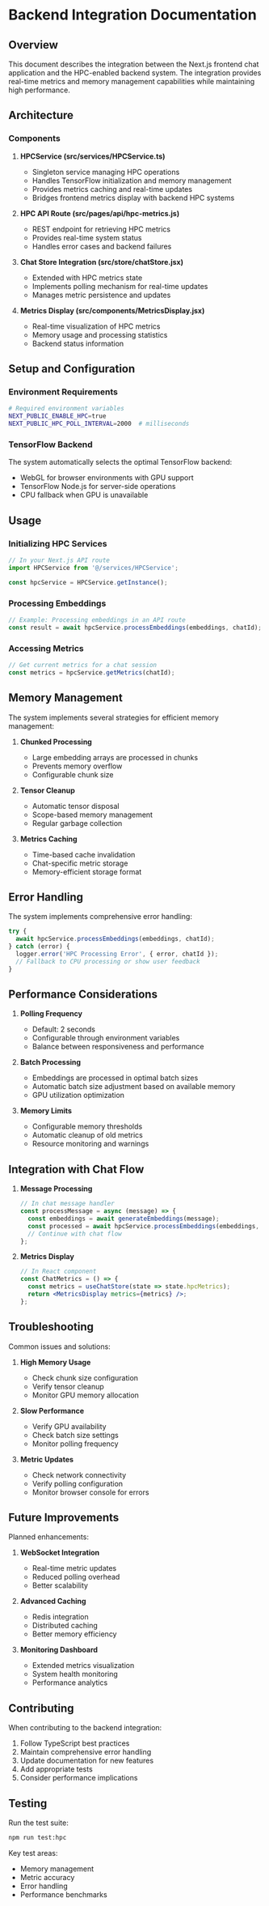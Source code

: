 # Backend Integration Documentation

## Overview

This document describes the integration between the Next.js frontend chat application and the HPC-enabled backend system. The integration provides real-time metrics and memory management capabilities while maintaining high performance.

## Architecture

### Components

1. **HPCService (src/services/HPCService.ts)**
   - Singleton service managing HPC operations
   - Handles TensorFlow initialization and memory management
   - Provides metrics caching and real-time updates
   - Bridges frontend metrics display with backend HPC systems

2. **HPC API Route (src/pages/api/hpc-metrics.js)**
   - REST endpoint for retrieving HPC metrics
   - Provides real-time system status
   - Handles error cases and backend failures

3. **Chat Store Integration (src/store/chatStore.jsx)**
   - Extended with HPC metrics state
   - Implements polling mechanism for real-time updates
   - Manages metric persistence and updates

4. **Metrics Display (src/components/MetricsDisplay.jsx)**
   - Real-time visualization of HPC metrics
   - Memory usage and processing statistics
   - Backend status information

## Setup and Configuration

### Environment Requirements

```bash
# Required environment variables
NEXT_PUBLIC_ENABLE_HPC=true
NEXT_PUBLIC_HPC_POLL_INTERVAL=2000  # milliseconds
```

### TensorFlow Backend

The system automatically selects the optimal TensorFlow backend:
- WebGL for browser environments with GPU support
- TensorFlow Node.js for server-side operations
- CPU fallback when GPU is unavailable

## Usage

### Initializing HPC Services

```typescript
// In your Next.js API route
import HPCService from '@/services/HPCService';

const hpcService = HPCService.getInstance();
```

### Processing Embeddings

```typescript
// Example: Processing embeddings in an API route
const result = await hpcService.processEmbeddings(embeddings, chatId);
```

### Accessing Metrics

```typescript
// Get current metrics for a chat session
const metrics = hpcService.getMetrics(chatId);
```

## Memory Management

The system implements several strategies for efficient memory management:

1. **Chunked Processing**
   - Large embedding arrays are processed in chunks
   - Prevents memory overflow
   - Configurable chunk size

2. **Tensor Cleanup**
   - Automatic tensor disposal
   - Scope-based memory management
   - Regular garbage collection

3. **Metrics Caching**
   - Time-based cache invalidation
   - Chat-specific metric storage
   - Memory-efficient storage format

## Error Handling

The system implements comprehensive error handling:

```typescript
try {
  await hpcService.processEmbeddings(embeddings, chatId);
} catch (error) {
  logger.error('HPC Processing Error', { error, chatId });
  // Fallback to CPU processing or show user feedback
}
```

## Performance Considerations

1. **Polling Frequency**
   - Default: 2 seconds
   - Configurable through environment variables
   - Balance between responsiveness and performance

2. **Batch Processing**
   - Embeddings are processed in optimal batch sizes
   - Automatic batch size adjustment based on available memory
   - GPU utilization optimization

3. **Memory Limits**
   - Configurable memory thresholds
   - Automatic cleanup of old metrics
   - Resource monitoring and warnings

## Integration with Chat Flow

1. **Message Processing**
   ```typescript
   // In chat message handler
   const processMessage = async (message) => {
     const embeddings = await generateEmbeddings(message);
     const processed = await hpcService.processEmbeddings(embeddings, chatId);
     // Continue with chat flow
   };
   ```

2. **Metrics Display**
   ```jsx
   // In React component
   const ChatMetrics = () => {
     const metrics = useChatStore(state => state.hpcMetrics);
     return <MetricsDisplay metrics={metrics} />;
   };
   ```

## Troubleshooting

Common issues and solutions:

1. **High Memory Usage**
   - Check chunk size configuration
   - Verify tensor cleanup
   - Monitor GPU memory allocation

2. **Slow Performance**
   - Verify GPU availability
   - Check batch size settings
   - Monitor polling frequency

3. **Metric Updates**
   - Check network connectivity
   - Verify polling configuration
   - Monitor browser console for errors

## Future Improvements

Planned enhancements:

1. **WebSocket Integration**
   - Real-time metric updates
   - Reduced polling overhead
   - Better scalability

2. **Advanced Caching**
   - Redis integration
   - Distributed caching
   - Better memory efficiency

3. **Monitoring Dashboard**
   - Extended metrics visualization
   - System health monitoring
   - Performance analytics

## Contributing

When contributing to the backend integration:

1. Follow TypeScript best practices
2. Maintain comprehensive error handling
3. Update documentation for new features
4. Add appropriate tests
5. Consider performance implications

## Testing

Run the test suite:

```bash
npm run test:hpc
```

Key test areas:
- Memory management
- Metric accuracy
- Error handling
- Performance benchmarks